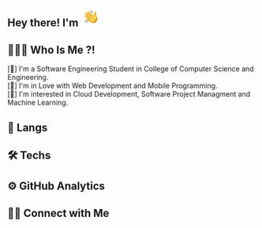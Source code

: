 ## Hey there! I'm  <img src="https://raw.githubusercontent.com/AVS1508/AVS1508/master/assets/Hand%20Wave.gif" width="40">

## 👨🏻‍💻  Who Is Me ?!


[📌] I'm a Software Engineering Student in College of Computer Science and Engineering. <br>
[💠] I'm in Love with Web Development and Mobile Programming. <br>
[🚀] I'm interested in Cloud Development, Software Project Managment and Machine Learning. <br>


## 📝  Langs


## 🛠️  Techs

## ⚙️  GitHub Analytics

## 🤝🏻  Connect with Me

<!--
**Az-Abdulaziz/Az-Abdulaziz** is a ✨ _special_ ✨ repository because its `README.md` (this file) appears on your GitHub profile.

Here are some ideas to get you started:

- 🔭 I’m currently working on ...
- 🌱 I’m currently learning ...
- 👯 I’m looking to collaborate on ...
- 🤔 I’m looking for help with ...
- 💬 Ask me about ...
- 📫 How to reach me: ...
- 😄 Pronouns: ...
- ⚡ Fun fact: ...
-->
